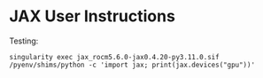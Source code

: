 # JAX User Instructions



Testing:

```
singularity exec jax_rocm5.6.0-jax0.4.20-py3.11.0.sif /pyenv/shims/python -c 'import jax; print(jax.devices("gpu"))'
```



